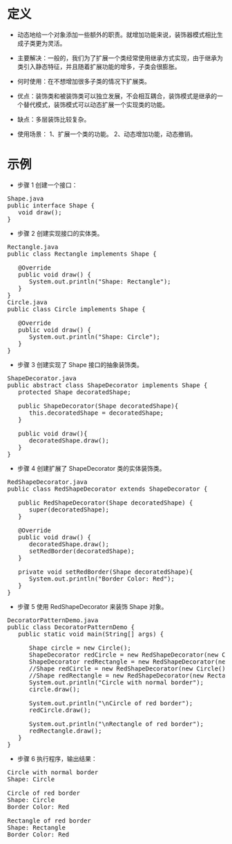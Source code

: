 # 定义
- 动态地给一个对象添加一些额外的职责。就增加功能来说，装饰器模式相比生成子类更为灵活。
- 主要解决：一般的，我们为了扩展一个类经常使用继承方式实现，由于继承为类引入静态特征，并且随着扩展功能的增多，子类会很膨胀。

- 何时使用：在不想增加很多子类的情况下扩展类。
- 优点：装饰类和被装饰类可以独立发展，不会相互耦合，装饰模式是继承的一个替代模式，装饰模式可以动态扩展一个实现类的功能。

- 缺点：多层装饰比较复杂。

- 使用场景： 1、扩展一个类的功能。 2、动态增加功能，动态撤销。
# 示例
- 步骤 1 创建一个接口：
<pre>
Shape.java
public interface Shape {
   void draw();
}
</pre>
- 步骤 2 创建实现接口的实体类。
<pre>
Rectangle.java
public class Rectangle implements Shape {
 
   @Override
   public void draw() {
      System.out.println("Shape: Rectangle");
   }
}
Circle.java
public class Circle implements Shape {
 
   @Override
   public void draw() {
      System.out.println("Shape: Circle");
   }
}
</pre>
- 步骤 3 创建实现了 Shape 接口的抽象装饰类。
<pre>
ShapeDecorator.java
public abstract class ShapeDecorator implements Shape {
   protected Shape decoratedShape;
 
   public ShapeDecorator(Shape decoratedShape){
      this.decoratedShape = decoratedShape;
   }
 
   public void draw(){
      decoratedShape.draw();
   }  
}
</pre>
- 步骤 4 创建扩展了 ShapeDecorator 类的实体装饰类。
<pre>
RedShapeDecorator.java
public class RedShapeDecorator extends ShapeDecorator {
 
   public RedShapeDecorator(Shape decoratedShape) {
      super(decoratedShape);     
   }
 
   @Override
   public void draw() {
      decoratedShape.draw();         
      setRedBorder(decoratedShape);
   }
 
   private void setRedBorder(Shape decoratedShape){
      System.out.println("Border Color: Red");
   }
}
</pre>
- 步骤 5 使用 RedShapeDecorator 来装饰 Shape 对象。
<pre>
DecoratorPatternDemo.java
public class DecoratorPatternDemo {
   public static void main(String[] args) {
 
      Shape circle = new Circle();
      ShapeDecorator redCircle = new RedShapeDecorator(new Circle());
      ShapeDecorator redRectangle = new RedShapeDecorator(new Rectangle());
      //Shape redCircle = new RedShapeDecorator(new Circle());
      //Shape redRectangle = new RedShapeDecorator(new Rectangle());
      System.out.println("Circle with normal border");
      circle.draw();
 
      System.out.println("\nCircle of red border");
      redCircle.draw();
 
      System.out.println("\nRectangle of red border");
      redRectangle.draw();
   }
}
</pre>
- 步骤 6 执行程序，输出结果：
<pre>
Circle with normal border
Shape: Circle

Circle of red border
Shape: Circle
Border Color: Red

Rectangle of red border
Shape: Rectangle
Border Color: Red
</pre>
